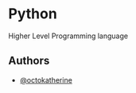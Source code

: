 
# Python

Higher Level Programming language

## Authors

- [@octokatherine](https://www.github.com/GrayArch)



